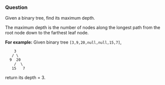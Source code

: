 ### Question

Given a binary tree, find its maximum depth.<br/>

The maximum depth is the number of nodes along the longest path from the root node down to the farthest leaf node.<br/>

__For example:__
Given binary tree `[3,9,20,null,null,15,7]`,<br/>
```
    3
   / \
  9  20
    /  \
   15   7
 ```
 return its depth = 3.

